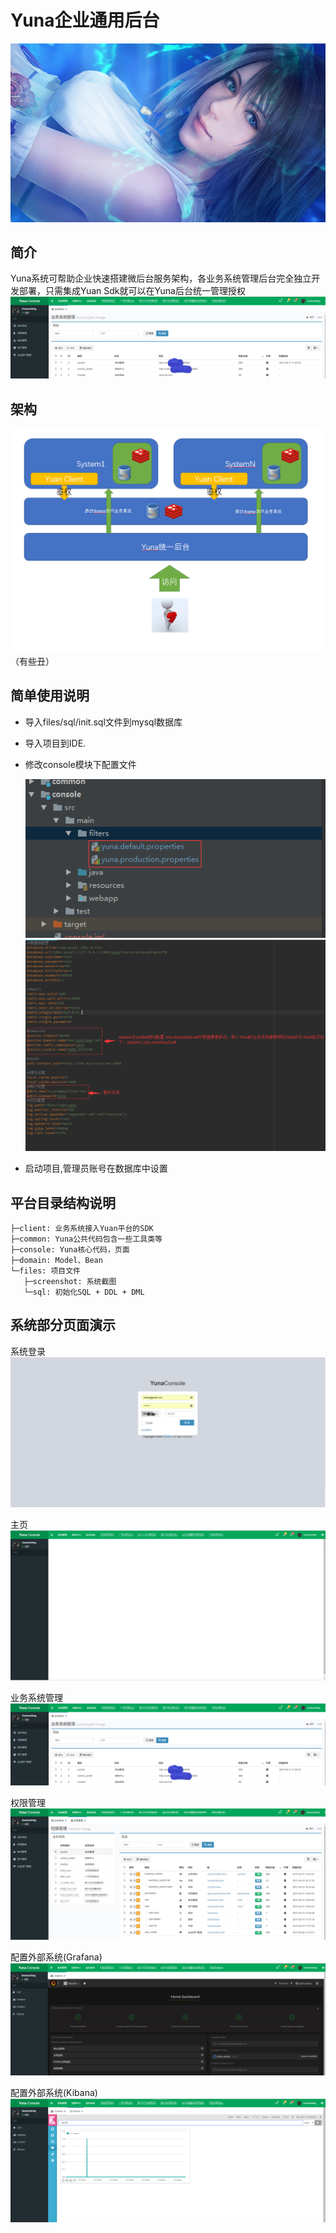 Yuna企业通用后台
===============
![Yuna](./files/screenshot/yuna.jpg "Yuna")


简介
-----------------------------------
Yuna系统可帮助企业快速搭建微后台服务架构，各业务系统管理后台完全独立开发部署，只需集成Yuan Sdk就可以在Yuna后台统一管理授权
![业务系统管理](./files/screenshot/yuna_sysetm_manager.png "业务系统管理")

架构
-----------------------------------

![架构图](./files/screenshot/yuna_framework.png "架构图")
（有些丑）


简单使用说明
-----------------------------------
* 导入files/sql/init.sql文件到mysql数据库
* 导入项目到IDE.
* 修改console模块下配置文件

  ![配置文件](./files/screenshot/yuna_code_properties.png "配置文件")
  ![配置文件详情](./files/screenshot/yuna_code_properties_detail.png "配置文件详情")
* 启动项目,管理员账号在数据库中设置


平台目录结构说明
-----------------------------------
```
├─client: 业务系统接入Yuan平台的SDK
├─common: Yuna公共代码包含一些工具类等
├─console: Yuna核心代码，页面
├─domain: Model、Bean 
└─files: 项目文件 
   ├─screenshot: 系统截图 
   └─sql: 初始化SQL + DDL + DML
```
系统部分页面演示
-----------------------------------
系统登录
![登录页面](./files/screenshot/yuna_login.png "登录页面")

主页
![主页](./files/screenshot/yuna_main.png "主页")

业务系统管理
![业务系统管理](./files/screenshot/yuna_sysetm_manager.png "业务系统管理")

权限管理
![权限管理](./files/screenshot/yuna_permission.png "权限管理")

配置外部系统(Grafana)
![配置外部系统(Grafana)](./files/screenshot/yuna_grafana.png "配置外部系统(Grafana)")

配置外部系统(Kibana)
![配置外部系统(Kibana)](./files/screenshot/yuna_kibana.png "配置外部系统(Kibana)")
